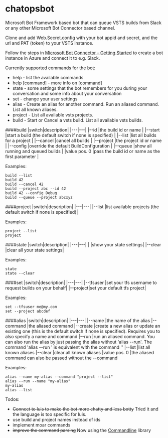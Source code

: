 # chatopsbot

Microsoft Bot Framework based bot that can queue VSTS builds from Slack or any other Microsoft Bot Connector based channel.

Clone and add Web.Secret.config with your bot appid and secret, and the url and PAT (token) to your VSTS instance.

Follow the steps in [Microsoft Bot Connector - Getting Started](http://docs.botframework.com/connector/getstarted/#navtitle) to create a bot instance in Azure and connect it to e.g. Slack.

Currently supported commands for the bot:

* help - list the available commands
* help [command] - more info on [command]
* state - some settings that the bot remembers for you during your conversation and some info about your conversation
* set - change your user settings
* alias - Create an alias for another command. Run an aliased command. List all known aliases.
* project - List all available vsts projects.
* build - Start or Cancel a vsts build. List all available vsts builds.

####build
|switch|description|
|---|---|
|--id            |the build id or name |
|--start         |start a build (the default switch if none is specified)  |
|--list          |list all builds for a project  |
|--cancel        |cancel all builds  |
|--project       |the project id or name | 
|--config       |override the default BuildConfiguration |
|--queue       |show all running and queued builds | 
|value pos. 0    |pass the build id or name as the first parameter  |

Examples: 

```
build --list
build 42
build --cancel 42
build --project abc --id 42
build 42 --config Debug
build --queue --project abcxyz
```

####project
|switch|description|
|---|---|
|--list |list available projects (the default switch if none is specified)|

Examples: 

```
project --list
project
```

####state
|switch|description|
|---|---|
| |show your state settings|
|--clear |clear all your state settings|

Examples: 

```
state
state --clear
```

####set
|switch|description|
|---|---|
|--tfsuser |set your tfs username to request builds on your behalf|
|--project|set your default tfs project|

Examples: 

```
set --tfsuser me@my.com
set --project abcdef
```


####alias
|switch|description|
|---|---|
|--name          |the name of the alias
|--command       |the aliased command
|--create        |create a new alias or update an existing one (this is the default switch if none is specified). Requires you to also specify a name and command
|--run           |run an aliased command. You can also run the alias by just passing the alias without 'alias --run'. The command 'alias --run <aliasName>' is equivalent with the command '<aliasName>'
|--list          |list all known aliases
|--clear         |clear all known aliases
|value pos. 0    |the aliased command can also be passed without the --command

Examples:

````
alias --name my-alias --command "project --list"
alias --run --name "my-alias"
my-alias
alias --list
````


Todos:

* ~~Connect to luis to make the bot more chatty and less botty~~ Tried it and the language is too specific for luis.
* use build and project names instead of ids
* implement moar commands
* ~~improve the command parsing~~ Now using the [Commandline](https://github.com/gsscoder/commandline) library
